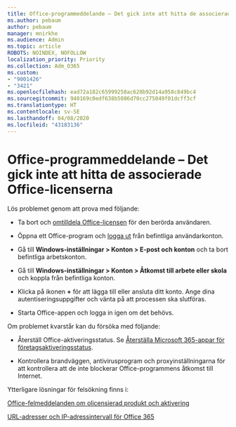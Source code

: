 ```yaml
---
title: Office-programmeddelande – Det gick inte att hitta de associerade Office-licenserna
ms.author: pebaum
author: pebaum
manager: mnirkhe
ms.audience: Admin
ms.topic: article
ROBOTS: NOINDEX, NOFOLLOW
localization_priority: Priority
ms.collection: Adm_O365
ms.custom:
- "9001426"
- "3421"
ms.openlocfilehash: ead72a182c65999258ac628b92d14a958c849bc4
ms.sourcegitcommit: 940169c0edf638b5086d70cc275049f01dcff3cf
ms.translationtype: HT
ms.contentlocale: sv-SE
ms.lasthandoff: 04/08/2020
ms.locfileid: "43183136"
---
```

# <a name="office-apps-message---couldnt-find-office-licenses-associated"></a>Office-programmeddelande – Det gick inte att hitta de associerade Office-licenserna

Lös problemet genom att prova med följande:

- Ta bort och [omtilldela Office-licensen](https://docs.microsoft.com/office365/admin/manage/assign-licenses-to-users?view=o365-worldwide) för den berörda användaren.

- Öppna ett Office-program och [logga ut](https://support.office.com/article/sign-out-of-office-5a20dc11-47e9-4b6f-945d-478cb6d92071) från befintliga användarkonton.

- Gå till **Windows-inställningar > Konton > E-post och konton** och ta bort befintliga arbetskonton.

- Gå till **Windows-inställningar > Konton > Åtkomst till arbete eller skola** och koppla från befintliga konton.

- Klicka på ikonen **+** för att lägga till eller ansluta ditt konto. Ange dina autentiseringsuppgifter och vänta på att processen ska slutföras.

- Starta Office-appen och logga in igen om det behövs.

Om problemet kvarstår kan du försöka med följande:

- Återställ Office-aktiveringsstatus. Se [Återställa Microsoft 365-appar för företagsaktiveringsstatus](https://docs.microsoft.com/office365/troubleshoot/activation/reset-office-365-proplus-activation-state).

- Kontrollera brandväggen, antivirusprogram och proxyinställningarna för att kontrollera att de inte blockerar Office-programmens åtkomst till Internet. 

Ytterligare lösningar för felsökning finns i:

[Office-felmeddelanden om olicensierad produkt och aktivering](https://support.office.com/Article/0d23d3c0-c19c-4b2f-9845-5344fedc4380?wt.mc_id=Alchemy_ClientDIA)

[URL-adresser och IP-adressintervall för Office 365](https://docs.microsoft.com/office365/enterprise/urls-and-ip-address-ranges)
